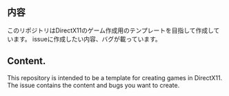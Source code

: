 ## 内容
このリポジトリはDirectX11のゲーム作成用のテンプレートを目指して作成しています。
issueに作成したい内容、バグが載っています。

## Content.
This repository is intended to be a template for creating games in DirectX11.
The issue contains the content and bugs you want to create.

